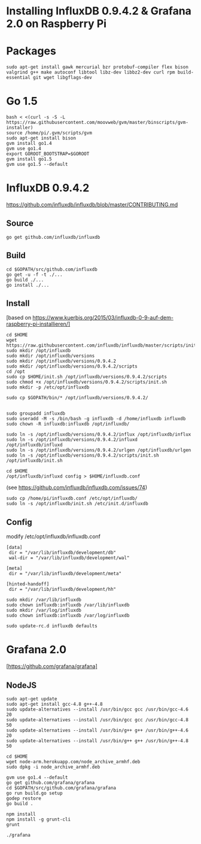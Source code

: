 
Installing InfluxDB 0.9.4.2 & Grafana 2.0 on Raspberry Pi
=========================================================

Packages
========

```
sudo apt-get install gawk mercurial bzr protobuf-compiler flex bison valgrind g++ make autoconf libtool libz-dev libbz2-dev curl rpm build-essential git wget libgflags-dev
```



Go 1.5
======

```
bash < <(curl -s -S -L https://raw.githubusercontent.com/moovweb/gvm/master/binscripts/gvm-installer)
source /home/pi/.gvm/scripts/gvm
sudo apt-get install bison
gvm install go1.4
gvm use go1.4
export GOROOT_BOOTSTRAP=$GOROOT
gvm install go1.5
gvm use go1.5 --default
```

InfluxDB 0.9.4.2
================

https://github.com/influxdb/influxdb/blob/master/CONTRIBUTING.md

Source
------

```
go get github.com/influxdb/influxdb
```

Build
-----

```
cd $GOPATH/src/github.com/influxdb
go get -u -f -t ./...
go build ./...
go install ./...
```

Install
-------

[based on https://www.kuerbis.org/2015/03/influxdb-0-9-auf-dem-raspberry-pi-installieren/]

```
cd $HOME
wget https://raw.githubusercontent.com/influxdb/influxdb/master/scripts/init.sh
sudo mkdir /opt/influxdb
sudo mkdir /opt/influxdb/versions
sudo mkdir /opt/influxdb/versions/0.9.4.2
sudo mkdir /opt/influxdb/versions/0.9.4.2/scripts
cd /opt
sudo cp $HOME/init.sh /opt/influxdb/versions/0.9.4.2/scripts
sudo chmod +x /opt/influxdb/versions/0.9.4.2/scripts/init.sh 
sudo mkdir -p /etc/opt/influxdb

sudo cp $GOPATH/bin/* /opt/influxdb/versions/0.9.4.2/


sudo groupadd influxdb
sudo useradd -M -s /bin/bash -g influxdb -d /home/influxdb influxdb 
sudo chown -R influxdb:influxdb /opt/influxdb/

sudo ln -s /opt/influxdb/versions/0.9.4.2/influx /opt/influxdb/influx
sudo ln -s /opt/influxdb/versions/0.9.4.2/influxd /opt/influxdb/influxd
sudo ln -s /opt/influxdb/versions/0.9.4.2/urlgen /opt/influxdb/urlgen
sudo ln -s /opt/influxdb/versions/0.9.4.2/scripts/init.sh /opt/influxdb/init.sh

cd $HOME
/opt/influxdb/influxd config > $HOME/influxdb.conf
```

(see https://github.com/influxdb/influxdb.com/issues/74)

```
sudo cp /home/pi/influxdb.conf /etc/opt/influxdb/
sudo ln -s /opt/influxdb/init.sh /etc/init.d/influxdb
```

Config
------


modify /etc/opt/influxdb/influxdb.conf

```
[data]
 dir = "/var/lib/influxdb/development/db"
 wal-dir = "/var/lib/influxdb/development/wal"

[meta]
 dir = "/var/lib/influxdb/development/meta"

[hinted-handoff]
 dir = "/var/lib/influxdb/development/hh"

sudo mkdir /var/lib/influxdb
sudo chown influxdb:influxdb /var/lib/influxdb
sudo mkdir /var/log/influxdb
sudo chown influxdb:influxdb /var/log/influxdb

sudo update-rc.d influxdb defaults
```


Grafana 2.0
===========

[https://github.com/grafana/grafana]

NodeJS
------


```
sudo apt-get update
sudo apt-get install gcc-4.8 g++-4.8
sudo update-alternatives --install /usr/bin/gcc gcc /usr/bin/gcc-4.6 20
sudo update-alternatives --install /usr/bin/gcc gcc /usr/bin/gcc-4.8 50
sudo update-alternatives --install /usr/bin/g++ g++ /usr/bin/g++-4.6 20
sudo update-alternatives --install /usr/bin/g++ g++ /usr/bin/g++-4.8 50

cd $HOME
wget node-arm.herokuapp.com/node_archive_armhf.deb
sudo dpkg -i node_archive_armhf.deb
```




```
gvm use go1.4 --default
go get github.com/grafana/grafana
cd $GOPATH/src/github.com/grafana/grafana
go run build.go setup 
godep restore 
go build .

npm install
npm install -g grunt-cli
grunt

./grafana

```


